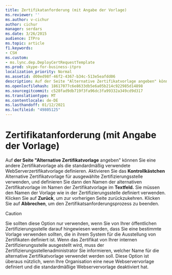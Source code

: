 ```yaml
---
title: Zertifikatanforderung (mit Angabe der Vorlage)
ms.reviewer: ''
ms.author: v-cichur
author: cichur
manager: serdars
ms.date: 3/26/2015
audience: ITPro
ms.topic: article
f1.keywords:
- CSH
ms.custom:
- ms.lync.dep.DeployCertRequestTemplate
ms.prod: skype-for-business-itpro
localization_priority: Normal
ms.assetid: d00ed98f-46f2-4367-b34c-513e5eafdd06
description: Auf der Seite "Alternative Zertifikatvorlage angeben" können Sie eine andere Zertifikatvorlage als die standardmäßig verwendete WebServerzertifikatvorlage definieren. Aktivieren Sie das Kontrollkästchen Alternative Zertifikatvorlage für ausgewählte Zertifizierungsstelle verwenden, und definieren Sie dann den Namen der alternativen Zertifikatvorlage im Namen der Zertifikatvorlage im Textfeld. Sie müssen den Namen der Vorlage wie in der Zertifizierungsstelle definiert verwenden. Klicken Sie auf Zurück, um zur vorherigen Seite zurückzukehren. Klicken Sie auf Abbrechen, um den Zertifikatsanforderungsprozess zu beenden.
ms.openlocfilehash: 18617077c6e8633db5e6a05b214c922985d14898
ms.sourcegitcommit: c528fad9db719f3fa96dc3fa99332a349cd9d317
ms.translationtype: MT
ms.contentlocale: de-DE
ms.lasthandoff: 01/12/2021
ms.locfileid: "49805125"
---
```

# <a name="certificate-request-specify-termplate"></a>Zertifikatanforderung (mit Angabe der Vorlage)
 
Auf **der Seite "Alternative Zertifikatvorlage** angeben" können Sie eine andere Zertifikatvorlage als die standardmäßig verwendete WebServerzertifikatvorlage definieren. Aktivieren Sie das **Kontrollkästchen** Alternative Zertifikatvorlage für ausgewählte Zertifizierungsstelle verwenden, und definieren Sie dann den Namen der alternativen Zertifikatvorlage im Namen der Zertifikatvorlage im **Textfeld.** Sie müssen den Namen der Vorlage wie in der Zertifizierungsstelle definiert verwenden. Klicken Sie auf **Zurück**, um zur vorherigen Seite zurückzukehren. Klicken Sie auf **Abbrechen**, um den Zertifikatsanforderungsprozess zu beenden.
  
> [!CAUTION]
> Sie sollten diese Option nur verwenden, wenn Sie von Ihrer öffentlichen Zertifizierungsstelle darauf hingewiesen werden, dass Sie eine bestimmte Vorlage verwenden sollten, die in ihrem System für die Ausstellung von Zertifikaten definiert ist. Wenn das Zertifikat von Ihrer internen Zertifizierungsstelle ausgestellt wird, muss der Zertifizierungsstellenadministrator Sie informieren, welcher Name für die alternative Zertifikatvorlage verwendet werden soll. Diese Option ist überaus nützlich, wenn Ihre Organisation eine neue Webservervorlage definiert und die standardmäßige Webservervorlage deaktiviert hat. 
  

